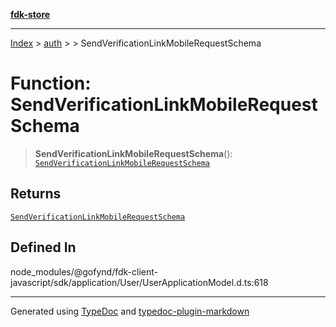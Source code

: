 [**fdk-store**](../../../README.md)
***

[Index](../../../API.md) > [auth](../../README.md) > [<internal>](../README.md) > SendVerificationLinkMobileRequestSchema

# Function: SendVerificationLinkMobileRequestSchema

> **SendVerificationLinkMobileRequestSchema**(): [`SendVerificationLinkMobileRequestSchema`](../type-aliases/type-alias.SendVerificationLinkMobileRequestSchema.md)

## Returns

[`SendVerificationLinkMobileRequestSchema`](../type-aliases/type-alias.SendVerificationLinkMobileRequestSchema.md)

## Defined In

node\_modules/@gofynd/fdk-client-javascript/sdk/application/User/UserApplicationModel.d.ts:618

***
Generated using [TypeDoc](https://typedoc.org/) and [typedoc-plugin-markdown](https://www.npmjs.com/package/typedoc-plugin-markdown)
